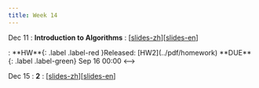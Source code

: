 ```yaml
---
title: Week 14
---
```


Dec 11
: **Introduction to Algorithms**
  :  \[[slides-zh](../pdf/slides/0-overview.pdf)\]\[[slides-en](../pdf/slides/0-overview-en.pdf)\]
<!-->:  **HW**{: .label .label-red }Released: [HW2](../pdf/homework)  **DUE**{: .label .label-green} Sep 16  00:00
<-->

Dec 15
: **2**
  :  \[[slides-zh](../pdf/slides/0-overview.pdf)\]\[[slides-en](../pdf/slides/0-overview-en.pdf)\]


  

